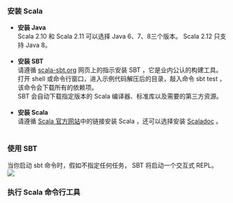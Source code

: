 ### 安装 Scala ###
-	**安装 Java**  
Scala 2.10 和 Scala 2.11 可以选择 Java 6、7、8三个版本。 Scala 2.12 只支持 Java 8。</br></br>
-	**安装 SBT**  
请遵循 [scala-sbt.org](https://www.scala-sbt.org/release/docs/Setup.html) 网页上的指示安装 SBT ，它是业内公认的构建工具。</br>
打开 shell 或命令行窗口，进入示例代码解压后的目录，敲入命令 sbt test ，该命令会下载所有的依赖项。</br>
SBT 会自动下载指定版本的 Scala 编译器、标准库以及需要的第三方资源。</br></br>
-	**安装 Scala**  
请遵循 [Scala 官方网站](http://www.scala-lang.org)中的链接安装 Scala ，还可以选择安装 [Scaladoc](https://www.scala-lang.org/files/archive/api/current/) 。 </br></br>

### 使用 SBT ###
当你启动 sbt 命令时，假如不指定任何任务， SBT  将启动一个交互式 REPL。</br>
![](https://i.imgur.com/wVin5sb.jpg)</br>

### 执行 Scala 命令行工具 ###